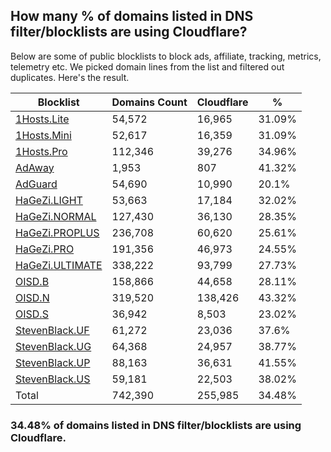 ## How many % of domains listed in DNS filter/blocklists are using Cloudflare?


Below are some of public blocklists to block ads, affiliate, tracking, metrics, telemetry etc.
We picked domain lines from the list and filtered out duplicates.
Here's the result.


| Blocklist | Domains Count | Cloudflare | % |
| --- | --- | --- | --- |
| [1Hosts.Lite](https://raw.githubusercontent.com/badmojr/1Hosts/master/Lite/hosts.win) | 54,572 | 16,965 | 31.09% |
| [1Hosts.Mini](https://raw.githubusercontent.com/badmojr/1Hosts/master/mini/hosts.win) | 52,617 | 16,359 | 31.09% |
| [1Hosts.Pro](https://raw.githubusercontent.com/badmojr/1Hosts/master/Pro/hosts.win) | 112,346 | 39,276 | 34.96% |
| [AdAway](https://raw.githubusercontent.com/AdAway/adaway.github.io/master/hosts.txt) | 1,953 | 807 | 41.32% |
| [AdGuard](https://adguardteam.github.io/AdGuardSDNSFilter/Filters/filter.txt) | 54,690 | 10,990 | 20.1% |
| [HaGeZi.LIGHT](https://raw.githubusercontent.com/hagezi/dns-blocklists/main/hosts/light.txt) | 53,663 | 17,184 | 32.02% |
| [HaGeZi.NORMAL](https://raw.githubusercontent.com/hagezi/dns-blocklists/main/hosts/multi.txt) | 127,430 | 36,130 | 28.35% |
| [HaGeZi.PROPLUS](https://raw.githubusercontent.com/hagezi/dns-blocklists/main/hosts/pro.plus.txt) | 236,708 | 60,620 | 25.61% |
| [HaGeZi.PRO](https://raw.githubusercontent.com/hagezi/dns-blocklists/main/hosts/pro.txt) | 191,356 | 46,973 | 24.55% |
| [HaGeZi.ULTIMATE](https://raw.githubusercontent.com/hagezi/dns-blocklists/main/hosts/ultimate.txt) | 338,222 | 93,799 | 27.73% |
| [OISD.B](https://big.oisd.nl/dnsmasq) | 158,866 | 44,658 | 28.11% |
| [OISD.N](https://nsfw.oisd.nl/dnsmasq) | 319,520 | 138,426 | 43.32% |
| [OISD.S](https://small.oisd.nl/dnsmasq) | 36,942 | 8,503 | 23.02% |
| [StevenBlack.UF](https://raw.githubusercontent.com/StevenBlack/hosts/master/alternates/fakenews/hosts) | 61,272 | 23,036 | 37.6% |
| [StevenBlack.UG](https://raw.githubusercontent.com/StevenBlack/hosts/master/alternates/gambling/hosts) | 64,368 | 24,957 | 38.77% |
| [StevenBlack.UP](https://raw.githubusercontent.com/StevenBlack/hosts/master/alternates/porn/hosts) | 88,163 | 36,631 | 41.55% |
| [StevenBlack.US](https://raw.githubusercontent.com/StevenBlack/hosts/master/alternates/social/hosts) | 59,181 | 22,503 | 38.02% |
| Total | 742,390 | 255,985 | 34.48% |


### 34.48% of domains listed in DNS filter/blocklists are using Cloudflare.